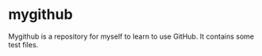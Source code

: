 # mygithub

Mygithub is a repository for myself to learn to use GitHub. It contains some test files.